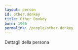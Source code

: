 ```yaml
---
layout: person
id: other.donkey
title: Other Donkey
born: 1966
permalink: /people/other.donkey
---
```


Dettagli della persona 